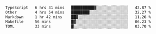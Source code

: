 <!--START_SECTION:waka-->

```txt
TypeScript   6 hrs 31 mins   ██████████▓░░░░░░░░░░░░░░   42.87 %
Other        4 hrs 54 mins   ████████░░░░░░░░░░░░░░░░░   32.27 %
Markdown     1 hr 42 mins    ██▓░░░░░░░░░░░░░░░░░░░░░░   11.26 %
Makefile     56 mins         █▓░░░░░░░░░░░░░░░░░░░░░░░   06.23 %
TOML         33 mins         █░░░░░░░░░░░░░░░░░░░░░░░░   03.70 %
```

<!--END_SECTION:waka-->